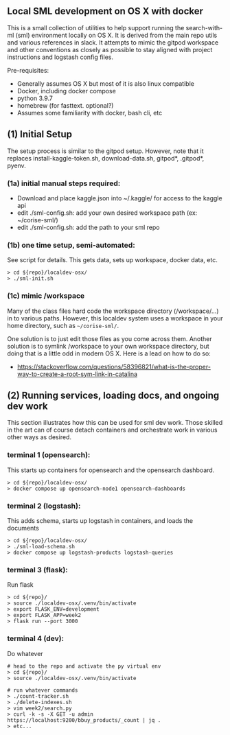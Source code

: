 

## Local SML development on OS X with docker

This is a small collection of utilities to help support running the 
search-with-ml (sml) environment locally on OS X. It is derived from the main
repo utils and various references in slack. It attempts to mimic the gitpod
workspace and other conventions as closely as possible to stay aligned with
project instructions and logstash config files.


Pre-requisites:
* Generally assumes OS X but most of it is also linux compatible
* Docker, including docker compose
* python 3.9.7
* homebrew (for fasttext. optional?)
* Assumes some familiarity with docker, bash cli, etc


## (1) Initial Setup

The setup process is similar to the gitpod setup.  However, note that it
replaces install-kaggle-token.sh, download-data.sh, gitpod*, .gitpod*, pyenv.


### (1a) initial manual steps required:

* Download and place kaggle.json into ~/.kaggle/ for access to the kaggle api
* edit ./sml-config.sh: add your own desired workspace path (ex: ~/corise-sml/)
* edit ./sml-config.sh: add the path to your sml repo


### (1b) one time setup, semi-automated:

See script for details. This gets data, sets up workspace, docker data, etc.

```
> cd ${repo}/localdev-osx/
> ./sml-init.sh
```


### (1c) mimic /workspace

Many of the class files hard code the workspace directory (/workspace/...) in
to various paths. However, this localdev system uses a workspace in your home
directory, such as `~/corise-sml/`.

One solution is to just edit those files as you come across them. Another solution
is to symlink /workspace to your own workspace directory, but doing that is a
little odd in modern OS X.  Here is a lead on how to do so:

* https://stackoverflow.com/questions/58396821/what-is-the-proper-way-to-create-a-root-sym-link-in-catalina



## (2) Running services, loading docs, and ongoing dev work

This section illustrates how this can be used for sml dev work. Those skilled 
in the art can of course detach containers and orchestrate work in various 
other ways as desired.


### terminal 1 (opensearch):

This starts up containers for opensearch and the opensearch dashboard.

```
> cd ${repo}/localdev-osx/
> docker compose up opensearch-node1 opensearch-dashboards
```


### terminal 2 (logstash):

This adds schema, starts up logstash in containers, and loads the documents

```
> cd ${repo}/localdev-osx/
> ./sml-load-schema.sh
> docker compose up logstash-products logstash-queries
```

### terminal 3 (flask):

Run flask

```
> cd ${repo}/
> source ./localdev-osx/.venv/bin/activate
> export FLASK_ENV=development
> export FLASK_APP=week2
> flask run --port 3000
```


### terminal 4 (dev):

Do whatever

```
# head to the repo and activate the py virtual env
> cd ${repo}/
> source ./localdev-osx/.venv/bin/activate

# run whatever commands
> ./count-tracker.sh
> ./delete-indexes.sh
> vim week2/search.py
> curl -k -s -X GET -u admin https://localhost:9200/bbuy_products/_count | jq .
> etc...
```





